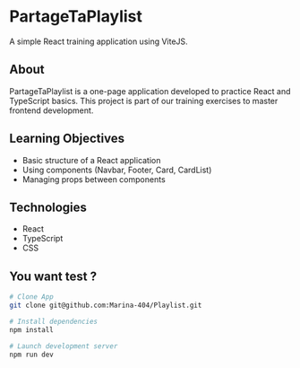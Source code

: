 # PartageTaPlaylist

A simple React training application using ViteJS.

## About

PartageTaPlaylist is a one-page application developed to practice React and TypeScript basics. This project is part of our training exercises to master frontend development.

## Learning Objectives

- Basic structure of a React application
- Using components (Navbar, Footer, Card, CardList)
- Managing props between components

## Technologies

- React
- TypeScript
- CSS

## You want test ?

```bash
# Clone App
git clone git@github.com:Marina-404/Playlist.git

# Install dependencies
npm install

# Launch development server
npm run dev
```
